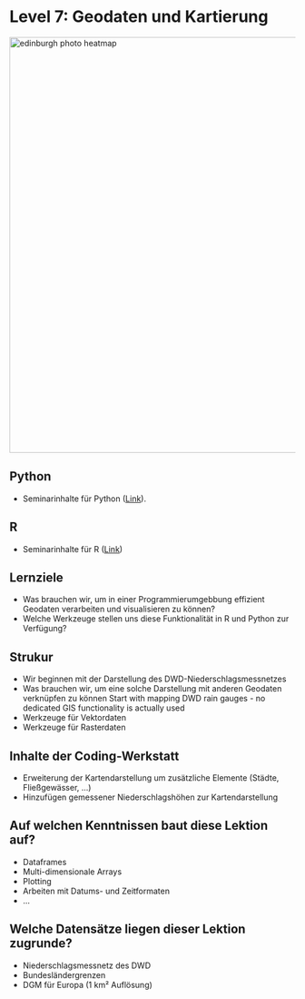 # Level 7: Geodaten und Kartierung

<a data-flickr-embed="true" href="https://www.flickr.com/photos/stevefaeembra/3598407845/" title="edinburgh photo heatmap"><img src="https://live.staticflickr.com/2427/3598407845_e64a999d10_b.jpg" width="1024" height="731" alt="edinburgh photo heatmap"></a><script async src="//embedr.flickr.com/assets/client-code.js" charset="utf-8"></script>

## Python

- Seminarinhalte für Python ([Link](python/mastering-geodata-in-python.html)).

## R

- Seminarinhalte für R ([Link](R/README.md))


## Lernziele

- Was brauchen wir, um in einer Programmierumgebbung effizient Geodaten verarbeiten
und visualisieren zu können?
- Welche Werkzeuge stellen uns diese Funktionalität in R und Python zur Verfügung?

## Strukur

- Wir beginnen mit der Darstellung des DWD-Niederschlagsmessnetzes
- Was brauchen wir, um eine solche Darstellung mit anderen Geodaten verknüpfen zu können
Start with mapping DWD rain gauges - no dedicated GIS functionality is actually used
- Werkzeuge für Vektordaten
- Werkzeuge für Rasterdaten

## Inhalte der Coding-Werkstatt

- Erweiterung der Kartendarstellung um zusätzliche Elemente (Städte, Fließgewässer, ...)
- Hinzufügen gemessener Niederschlagshöhen zur Kartendarstellung


## Auf welchen Kenntnissen baut diese Lektion auf?

- Dataframes
- Multi-dimensionale Arrays
- Plotting
- Arbeiten mit Datums- und Zeitformaten
- ...

## Welche Datensätze liegen dieser Lektion zugrunde?

- Niederschlagsmessnetz des DWD
- Bundesländergrenzen
- DGM für Europa (1 km² Auflösung)

